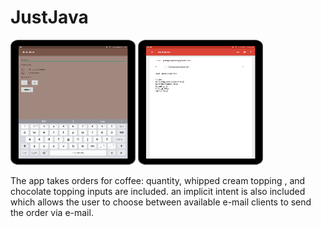 # JustJava


<img src="just java.png" width="200" height="200">
<img src="compose.png" width="200" height="200">

The app takes orders for coffee: quantity, whipped cream topping , and chocolate topping inputs are included. an implicit intent is also included which allows the user to choose between available e-mail clients to send the order via e-mail. 

